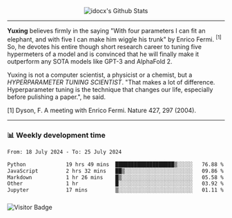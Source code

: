 <div align="center">
    <img align="center" src="https://github-readme-stats.vercel.app/api?username=idocx&show_icons=true&count_private=true&hide_border=true" alt="idocx's Github Stats"></img>
</div>

---

**Yuxing** believes firmly in the saying "With four parameters I can fit an elephant, and with five I can make him wiggle his trunk" by Enrico Fermi. <sup>[1]</sup> So, he devotes his entire though short research career to tuning five hypermeters of a model and is convinced that he will finally make it outperform any SOTA models like GPT-3 and AlphaFold 2.

Yuxing is not a computer scientist, a physicist or a chemist, but a *HYPERPARAMETER TUNING SCIENTIST*. "That makes a lot of difference. Hyperparameter tuning is the technique that changes our life, especially before pulishing a paper.", he said.

[1] Dyson, F. A meeting with Enrico Fermi. Nature 427, 297 (2004).


---

### 📊 Weekly development time
<!--START_SECTION:waka-->

```txt
From: 18 July 2024 - To: 25 July 2024

Python             19 hrs 49 mins  ███████████████████▒░░░░░   76.88 %
JavaScript         2 hrs 32 mins   ██▒░░░░░░░░░░░░░░░░░░░░░░   09.86 %
Markdown           1 hr 26 mins    █▒░░░░░░░░░░░░░░░░░░░░░░░   05.58 %
Other              1 hr            █░░░░░░░░░░░░░░░░░░░░░░░░   03.92 %
Jupyter            17 mins         ▒░░░░░░░░░░░░░░░░░░░░░░░░   01.11 %
```

<!--END_SECTION:waka-->

### 

![Visitor Badge](https://visitor-badge.laobi.icu/badge?page_id=idocx.idocx)